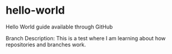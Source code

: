 # hello-world
Hello World guide available through GitHub

Branch Description: This is a test where I am learning about how repositories and branches work.
